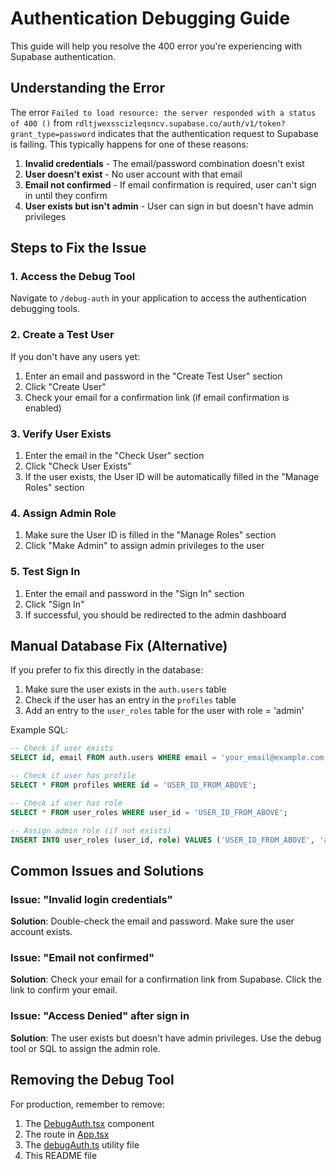 # Authentication Debugging Guide

This guide will help you resolve the 400 error you're experiencing with Supabase authentication.

## Understanding the Error

The error `Failed to load resource: the server responded with a status of 400 ()` from `rdltjwexsscizleqsncv.supabase.co/auth/v1/token?grant_type=password` indicates that the authentication request to Supabase is failing. This typically happens for one of these reasons:

1. **Invalid credentials** - The email/password combination doesn't exist
2. **User doesn't exist** - No user account with that email
3. **Email not confirmed** - If email confirmation is required, user can't sign in until they confirm
4. **User exists but isn't admin** - User can sign in but doesn't have admin privileges

## Steps to Fix the Issue

### 1. Access the Debug Tool

Navigate to `/debug-auth` in your application to access the authentication debugging tools.

### 2. Create a Test User

If you don't have any users yet:
1. Enter an email and password in the "Create Test User" section
2. Click "Create User"
3. Check your email for a confirmation link (if email confirmation is enabled)

### 3. Verify User Exists

1. Enter the email in the "Check User" section
2. Click "Check User Exists"
3. If the user exists, the User ID will be automatically filled in the "Manage Roles" section

### 4. Assign Admin Role

1. Make sure the User ID is filled in the "Manage Roles" section
2. Click "Make Admin" to assign admin privileges to the user

### 5. Test Sign In

1. Enter the email and password in the "Sign In" section
2. Click "Sign In"
3. If successful, you should be redirected to the admin dashboard

## Manual Database Fix (Alternative)

If you prefer to fix this directly in the database:

1. Make sure the user exists in the `auth.users` table
2. Check if the user has an entry in the `profiles` table
3. Add an entry to the `user_roles` table for the user with role = 'admin'

Example SQL:
```sql
-- Check if user exists
SELECT id, email FROM auth.users WHERE email = 'your_email@example.com';

-- Check if user has profile
SELECT * FROM profiles WHERE id = 'USER_ID_FROM_ABOVE';

-- Check if user has role
SELECT * FROM user_roles WHERE user_id = 'USER_ID_FROM_ABOVE';

-- Assign admin role (if not exists)
INSERT INTO user_roles (user_id, role) VALUES ('USER_ID_FROM_ABOVE', 'admin');
```

## Common Issues and Solutions

### Issue: "Invalid login credentials"
**Solution**: Double-check the email and password. Make sure the user account exists.

### Issue: "Email not confirmed"
**Solution**: Check your email for a confirmation link from Supabase. Click the link to confirm your email.

### Issue: "Access Denied" after sign in
**Solution**: The user exists but doesn't have admin privileges. Use the debug tool or SQL to assign the admin role.

## Removing the Debug Tool

For production, remember to remove:
1. The [DebugAuth.tsx](file:///d:/PROJECTS/feedbackanalysis/my-feedbackanalysis/src/pages/DebugAuth.tsx) component
2. The route in [App.tsx](file:///d:/PROJECTS/feedbackanalysis/my-feedbackanalysis/src/App.tsx)
3. The [debugAuth.ts](file:///d:/PROJECTS/feedbackanalysis/my-feedbackanalysis/src/utils/debugAuth.ts) utility file
4. This README file